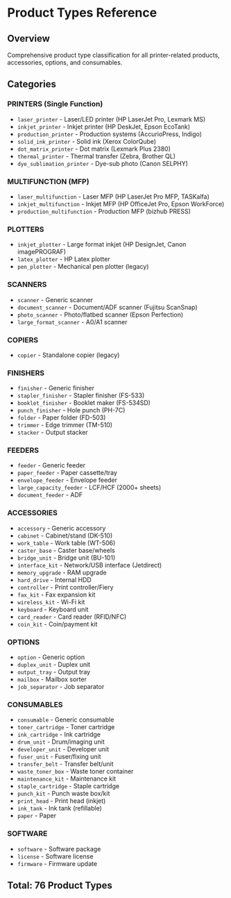 # Product Types Reference

## Overview

Comprehensive product type classification for all printer-related products, accessories, options, and consumables.

## Categories

### PRINTERS (Single Function)
- `laser_printer` - Laser/LED printer (HP LaserJet Pro, Lexmark MS)
- `inkjet_printer` - Inkjet printer (HP DeskJet, Epson EcoTank)
- `production_printer` - Production systems (AccurioPress, Indigo)
- `solid_ink_printer` - Solid ink (Xerox ColorQube)
- `dot_matrix_printer` - Dot matrix (Lexmark Plus 2380)
- `thermal_printer` - Thermal transfer (Zebra, Brother QL)
- `dye_sublimation_printer` - Dye-sub photo (Canon SELPHY)

### MULTIFUNCTION (MFP)
- `laser_multifunction` - Laser MFP (HP LaserJet Pro MFP, TASKalfa)
- `inkjet_multifunction` - Inkjet MFP (HP OfficeJet Pro, Epson WorkForce)
- `production_multifunction` - Production MFP (bizhub PRESS)

### PLOTTERS
- `inkjet_plotter` - Large format inkjet (HP DesignJet, Canon imagePROGRAF)
- `latex_plotter` - HP Latex plotter
- `pen_plotter` - Mechanical pen plotter (legacy)

### SCANNERS
- `scanner` - Generic scanner
- `document_scanner` - Document/ADF scanner (Fujitsu ScanSnap)
- `photo_scanner` - Photo/flatbed scanner (Epson Perfection)
- `large_format_scanner` - A0/A1 scanner

### COPIERS
- `copier` - Standalone copier (legacy)

### FINISHERS
- `finisher` - Generic finisher
- `stapler_finisher` - Stapler finisher (FS-533)
- `booklet_finisher` - Booklet maker (FS-534SD)
- `punch_finisher` - Hole punch (PH-7C)
- `folder` - Paper folder (FD-503)
- `trimmer` - Edge trimmer (TM-510)
- `stacker` - Output stacker

### FEEDERS
- `feeder` - Generic feeder
- `paper_feeder` - Paper cassette/tray
- `envelope_feeder` - Envelope feeder
- `large_capacity_feeder` - LCF/HCF (2000+ sheets)
- `document_feeder` - ADF

### ACCESSORIES
- `accessory` - Generic accessory
- `cabinet` - Cabinet/stand (DK-510)
- `work_table` - Work table (WT-506)
- `caster_base` - Caster base/wheels
- `bridge_unit` - Bridge unit (BU-101)
- `interface_kit` - Network/USB interface (Jetdirect)
- `memory_upgrade` - RAM upgrade
- `hard_drive` - Internal HDD
- `controller` - Print controller/Fiery
- `fax_kit` - Fax expansion kit
- `wireless_kit` - Wi-Fi kit
- `keyboard` - Keyboard unit
- `card_reader` - Card reader (RFID/NFC)
- `coin_kit` - Coin/payment kit

### OPTIONS
- `option` - Generic option
- `duplex_unit` - Duplex unit
- `output_tray` - Output tray
- `mailbox` - Mailbox sorter
- `job_separator` - Job separator

### CONSUMABLES
- `consumable` - Generic consumable
- `toner_cartridge` - Toner cartridge
- `ink_cartridge` - Ink cartridge
- `drum_unit` - Drum/imaging unit
- `developer_unit` - Developer unit
- `fuser_unit` - Fuser/fixing unit
- `transfer_belt` - Transfer belt/unit
- `waste_toner_box` - Waste toner container
- `maintenance_kit` - Maintenance kit
- `staple_cartridge` - Staple cartridge
- `punch_kit` - Punch waste box/kit
- `print_head` - Print head (inkjet)
- `ink_tank` - Ink tank (refillable)
- `paper` - Paper

### SOFTWARE
- `software` - Software package
- `license` - Software license
- `firmware` - Firmware update

## Total: 76 Product Types
